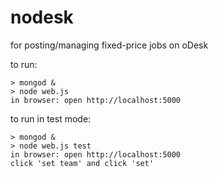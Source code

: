 nodesk
======

for posting/managing fixed-price jobs on oDesk

to run:
```
> mongod &
> node web.js
in browser: open http://localhost:5000
```

to run in test mode:
```
> mongod &
> node web.js test
in browser: open http://localhost:5000
click 'set team' and click 'set'
```
